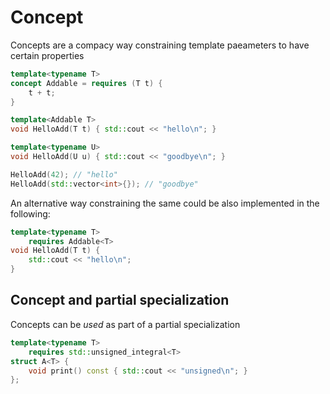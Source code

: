 # Concept
Concepts are a compacy way constraining template paeameters to have certain properties

```C++
template<typename T>
concept Addable = requires (T t) {
    t + t;
}

template<Addable T>
void HelloAdd(T t) { std::cout << "hello\n"; }

template<typename U>
void HelloAdd(U u) { std::cout << "goodbye\n"; }

HelloAdd(42); // "hello"
HelloAdd(std::vector<int>{}); // "goodbye"
```

An alternative way constraining the same could be also implemented in the following:
```C++
template<typename T>
    requires Addable<T>
void HelloAdd(T t) {
    std::cout << "hello\n";
}
```

## Concept and partial specialization
Concepts can be *used* as part of a partial specialization
```C++
template<typename T>
    requires std::unsigned_integral<T>
struct A<T> {
    void print() const { std::cout << "unsigned\n"; }
};
```
